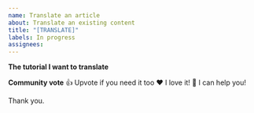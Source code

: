 ```yaml
---
name: Translate an article
about: Translate an existing content
title: "[TRANSLATE]"
labels: In progress
assignees:
---
```


**The tutorial I want to translate**
<!--
Hello 👋 

Before you start, please make sure your issue is understandable and reproducible.
To make your issue readable make sure you use valid Markdown syntax.

Please explain clearly which resource you want to translate.
-->

**Community vote**
👍 Upvote if you need it too
❤️ I love it!
🚀 I can help you!

Thank you.
